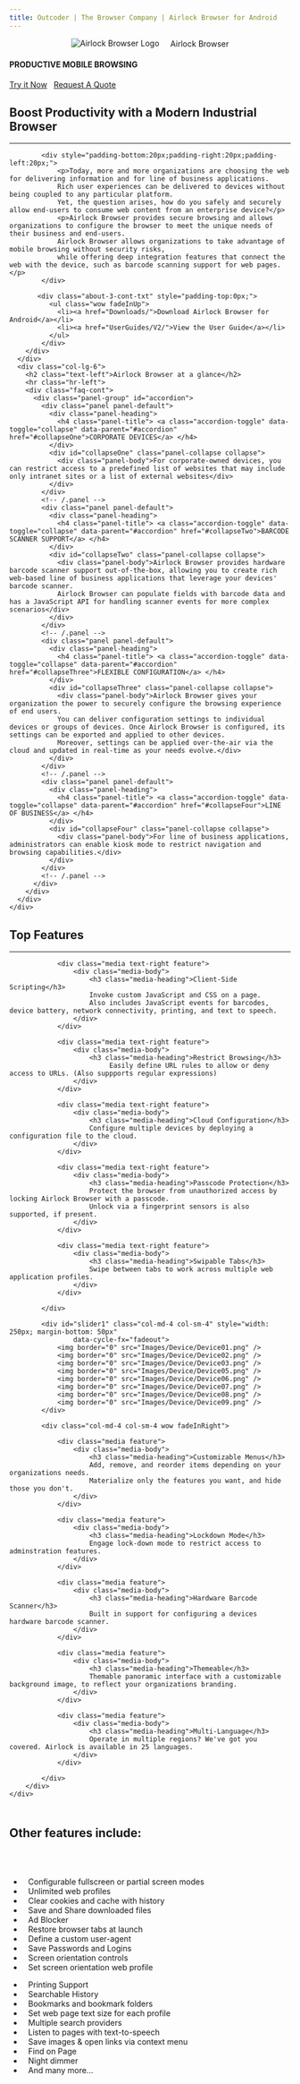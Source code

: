 ```yaml
---
title: Outcoder | The Browser Company | Airlock Browser for Android
---
```


<section id="banner-3" class="section-padding" style="background:url(/images/airlock-bg.jpg) no-repeat 0 0; background-position:center; background-attachment:fixed;  background-size: cover; }">
  <div class="container">
    <div class="row">
	    <div class="col-lg-8 col-lg-offset-2">
		    <div class="banner-2-cont">
			    <div class="wow fadeInUp center-block" style="margin-bottom: 15px">
				    <span style="display:table;margin:0 auto;">
					    <img src="Images/Airlock_Logo_90.png" title="Airlock Browser Logo" />
					    <span class="h1" style="margin-left: 20px; margin-top: 0px; margin-bottom: 0px; vertical-align: middle">Airlock&nbsp;Browser</span>
				    </span>
			    </div>
			    <h4 class="wow fadeInUp text-center hidden-xs">PRODUCTIVE MOBILE BROWSING</h4>
			    <div class="text-center hidden-xs"><a href="Downloads/" class="btn btn-black btn-xl">Try it Now</a> &nbsp; <a href="../../RequestQuote/index.html?ProductId=IndustrialAndroid" class="btn btn-default btn-xl">Request A Quote</a></div>
		    </div>
	    </div>
    </div>
  </div>
</section>

<section id="faq-team" class="section-padding">
  <div class="container">
    <div class="row">
      <div class="col-lg-6">
        <h2 class="text-left">Boost Productivity with a Modern Industrial Browser</h2>
        <hr class="hr-left">
        <div class="row">
          
            <div style="padding-bottom:20px;padding-right:20px;padding-left:20px;"> 
				<p>Today, more and more organizations are choosing the web for delivering information and for line of business applications. 
				Rich user experiences can be delivered to devices without being coupled to any particular platform. 
				Yet, the question arises, how do you safely and securely allow end-users to consume web content from an enterprise device?</p>
				<p>Airlock Browser provides secure browsing and allows organizations to configure the browser to meet the unique needs of their business and end-users. 
				Airlock Browser allows organizations to take advantage of mobile browsing without security risks, 
				while offering deep integration features that connect the web with the device, such as barcode scanning support for web pages.</p>              
            </div>
         
           <div class="about-3-cont-txt" style="padding-top:0px;">
              <ul class="wow fadeInUp">
                <li><a href="Downloads/">Download Airlock Browser for Android</a></li>
                <li><a href="UserGuides/V2/">View the User Guide</a></li>
              </ul>
            </div>
        </div>
      </div>
      <div class="col-lg-6">
        <h2 class="text-left">Airlock Browser at a glance</h2>
        <hr class="hr-left">
        <div class="faq-cont">
          <div class="panel-group" id="accordion">
            <div class="panel panel-default">
              <div class="panel-heading">
                <h4 class="panel-title"> <a class="accordion-toggle" data-toggle="collapse" data-parent="#accordion" href="#collapseOne">CORPORATE DEVICES</a> </h4>
              </div>
              <div id="collapseOne" class="panel-collapse collapse">
                <div class="panel-body">For corporate-owned devices, you can restrict access to a predefined list of websites that may include only intranet sites or a list of external websites</div>
              </div>
            </div>
            <!-- /.panel -->
            <div class="panel panel-default">
              <div class="panel-heading">
                <h4 class="panel-title"> <a class="accordion-toggle" data-toggle="collapse" data-parent="#accordion" href="#collapseTwo">BARCODE SCANNER SUPPORT</a> </h4>
              </div>
              <div id="collapseTwo" class="panel-collapse collapse">
                <div class="panel-body">Airlock Browser provides hardware barcode scanner support out-of-the-box, allowing you to create rich web-based line of business applications that leverage your devices' barcode scanner. 
				Airlock Browser can populate fields with barcode data and has a JavaScript API for handling scanner events for more complex scenarios</div>
              </div>
            </div>
            <!-- /.panel -->
            <div class="panel panel-default">
              <div class="panel-heading">
                <h4 class="panel-title"> <a class="accordion-toggle" data-toggle="collapse" data-parent="#accordion" href="#collapseThree">FLEXIBLE CONFIGURATION</a> </h4>
              </div>
              <div id="collapseThree" class="panel-collapse collapse">
                <div class="panel-body">Airlock Browser gives your organization the power to securely configure the browsing experience of end users. 
				You can deliver configuration settings to individual devices or groups of devices. Once Airlock Browser is configured, its settings can be exported and applied to other devices. 
				Moreover, settings can be applied over-the-air via the cloud and updated in real-time as your needs evolve.</div>
              </div>
            </div>
            <!-- /.panel -->
            <div class="panel panel-default">
              <div class="panel-heading">
                <h4 class="panel-title"> <a class="accordion-toggle" data-toggle="collapse" data-parent="#accordion" href="#collapseFour">LINE OF BUSINESS</a> </h4>
              </div>
              <div id="collapseFour" class="panel-collapse collapse">
                <div class="panel-body">For line of business applications, administrators can enable kiosk mode to restrict navigation and browsing capabilities.</div>
              </div>
            </div>
            <!-- /.panel --> 
          </div>
        </div>
      </div>
    </div>
  </div>
</section>

<section id="services-1" class="section-padding-ash">
	<div class="container">
	  <h2 class="text-center">Top Features</h2>
	   <div class="text-center">
		<hr class="hr-center">
	 </div>                        
		<div class="row">
			<style>
				.media-heading { font-size: 24px; }
			</style>
			<div class="col-md-4 col-sm-4 wow fadeInLeft" style="margin-bottom:50px">

				<div class="media text-right feature">
					<div class="media-body">
						<h3 class="media-heading">Client-Side Scripting</h3>
						Invoke custom JavaScript and CSS on a page.
						Also includes JavaScript events for barcodes, device battery, network connectivity, printing, and text to speech.                                
					</div>
				</div>

				<div class="media text-right feature">    
					<div class="media-body">
						<h3 class="media-heading">Restrict Browsing</h3>
                             Easily define URL rules to allow or deny access to URLs. (Also suppports regular expressions)  
					</div>
				</div>

				<div class="media text-right feature">
					<div class="media-body">
						<h3 class="media-heading">Cloud Configuration</h3>
                        Configure multiple devices by deploying a configuration file to the cloud.       
					</div>
				</div>

				<div class="media text-right feature">
					<div class="media-body">
						<h3 class="media-heading">Passcode Protection</h3>
						Protect the browser from unauthorized access by locking Airlock Browser with a passcode.
						Unlock via a fingerprint sensors is also supported, if present.
					</div>
				</div>

				<div class="media text-right feature">
					<div class="media-body">
						<h3 class="media-heading">Swipable Tabs</h3>
						Swipe between tabs to work across multiple web application profiles.
					</div>
				</div>
				
			</div>

			<div id="slider1" class="col-md-4 col-sm-4" style="width: 250px; margin-bottom: 50px" 
					data-cycle-fx="fadeout">
				<img border="0" src="Images/Device/Device01.png" />
				<img border="0" src="Images/Device/Device02.png" />
				<img border="0" src="Images/Device/Device03.png" />
				<img border="0" src="Images/Device/Device05.png" />
				<img border="0" src="Images/Device/Device06.png" />
				<img border="0" src="Images/Device/Device07.png" />
				<img border="0" src="Images/Device/Device08.png" />
				<img border="0" src="Images/Device/Device09.png" />
			</div>

			<div class="col-md-4 col-sm-4 wow fadeInRight">

				<div class="media feature">
					<div class="media-body">
						<h3 class="media-heading">Customizable Menus</h3>
						Add, remove, and reorder items depending on your organizations needs.
						Materialize only the features you want, and hide those you don't. 
					</div>
				</div>

				<div class="media feature">
					<div class="media-body">
						<h3 class="media-heading">Lockdown Mode</h3>
						Engage lock-down mode to restrict access to adminstration features.
					</div>
				</div>

				<div class="media feature">
					<div class="media-body">
						<h3 class="media-heading">Hardware Barcode Scanner</h3>
						Built in support for configuring a devices hardware barcode scanner.                                
					</div>
				</div>	

				<div class="media feature">
					<div class="media-body">
						<h3 class="media-heading">Themeable</h3>
						Themable panoramic interface with a customizable background image, to reflect your organizations branding.                                
					</div>
				</div>	

				<div class="media feature">
					<div class="media-body">
						<h3 class="media-heading">Multi-Language</h3>
						Operate in multiple regions? We've got you covered. Airlock is available in 25 languages.
					</div>
				</div>

			</div>
		</div>
	</div>
</section>
	
<!-- About Section -->
<section class="section-padding">
    <div class="container">
        <div class="row">
            <div class="col-lg-12 text-center">
                <h2>Other features include:</h2>
                <br/><br/>
            </div>
        </div>
        <div class="row">
            <div class="col-lg-4 col-lg-offset-2">
                <style>
                    i.fa.fa-check { margin-right: 10px }
                </style>
				<ul class="feature-list list-unstyled wow fadeInUp">
					<li><i class="fa fa-check"></i>Configurable fullscreen or partial screen modes</li>
					<li><i class="fa fa-check"></i>Unlimited web profiles</li>
					<li><i class="fa fa-check"></i>Clear cookies and cache with history</li>
					<li><i class="fa fa-check"></i>Save and Share downloaded files</li>
					<li><i class="fa fa-check"></i>Ad Blocker</li>
					<li><i class="fa fa-check"></i>Restore browser tabs at launch</li>
					<li><i class="fa fa-check"></i>Define a custom user-agent</li>
					<li><i class="fa fa-check"></i>Save Passwords and Logins</li>
					<li><i class="fa fa-check"></i>Screen orientation controls</li>
					<li><i class="fa fa-check"></i>Set screen orientation web profile</li>            
				</ul>
            </div>
            <div class="col-lg-4">
            <ul class="feature-list list-unstyled wow fadeInUp">
				<li><i class="fa fa-check"></i>Printing Support</li>
				<li><i class="fa fa-check"></i>Searchable History</li>
				<li><i class="fa fa-check"></i>Bookmarks and bookmark folders</li>
				<li><i class="fa fa-check"></i>Set web page text size for each profile</li>
				<li><i class="fa fa-check"></i>Multiple search providers</li>
				<li><i class="fa fa-check"></i>Listen to pages with text-to-speech</li>
				<li><i class="fa fa-check"></i>Save images & open links via context menu</li>
				<li><i class="fa fa-check"></i>Find on Page</li>
				<li><i class="fa fa-check"></i>Night dimmer</li>
				<li><i class="fa fa-check"></i>And many more...</li>
        </ul>            
            </div>
            <div class="col-lg-8 col-lg-offset-2 text-center">
            </div>
        </div>
    </div>
</section> 

<script src="/js/jquery.cycle2.js"></script>
<script>
	$(document).ready(function ()
		{
			var slider = $('#slider1');
			slider.cycle();
		});
</script>

